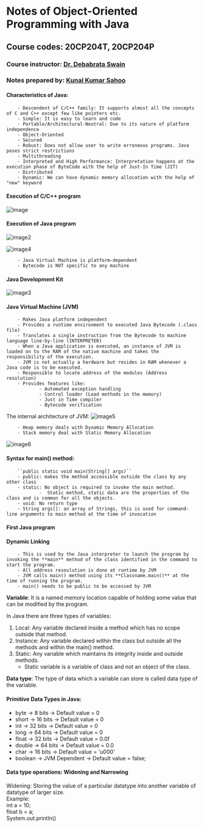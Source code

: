 # Notes of Object-Oriented Programming with Java
## Course codes: 20CP204T, 20CP204P

### Course instructor: [Dr. Debabrata Swain](https://www.linkedin.com/in/dr-debabrata-swain-44980636/)
### Notes prepared by: [Kunal Kumar Sahoo](https://www.linkedin.com/in/kunal-kumar-sahoo/)

#### Characteristics of Java:
        - Descendent of C/C++ family: It supports almost all the concepts of C and C++ except few like pointers etc.
        - Simple: It is easy to learn and code
        - Portable/Architectural-Neutral: Due to its nature of platform independence
        - Object-Oriented
        - Secured
        - Robust: Does not allow user to write erroneous programs. Java poses strict restrictions
        - Multithreading
        - Interpreted and High Performance: Interpretation happens at the execution phase of ByteCode with the help of Just-In Time (JIT)
        - Distributed
        - Dynamic: We can have dynamic memory allocation with the help of "new" keyword

#### Execution of C/C++ program
![Image](http://www.btechsmartclass.com/c_programming/cp_images/program-execution-process.png)

#### Execution of Java program
![image2](http://www.btechsmartclass.com/java/java_images/Execution_of_Java_Program.jpg)

![image4](https://www.softwaretestinghelp.com/wp-content/qa/uploads/2020/02/Flow-of-a-Java-program.png)


        - Java Virtual Machine is platform-dependent
        - Bytecode is NOT specific to any machine

#### Java Development Kit
![image3](https://www.softwaretestinghelp.com/wp-content/qa/uploads/2020/02/All-Java-components-Diagram.png)

#### Java Virtual Machine (JVM)
        - Makes Java platform independent
        - Provides a runtime environment to executed Java Bytecode (.class file)
        - Translates a single instruction from the Bytecode to machine language line-by-line (INTERPRETER)
        - When a Java application is executed, an instance of JVM is loaded on to the RAM of the native machine and takes the responsibility of the execution.
        - JVM is not actually a hardware but resides in RAM whenever a Java code is to be executed.
        - Responsible to locate address of the modules (Address resolution)
        - Provides features like:
                - Automated exception handling
                - Control loader (Load methods in the memory)
                - Just in Time compiler
                - Bytecode verification

The internal architecture of JVM:
![image5](https://www.softwaretestinghelp.com/wp-content/qa/uploads/2020/02/Various-parts-of-a-JVM.png)

        - Heap memory deals with Dynamic Memory Allocation 
        - Stack memory deal with Static Memory Allocation

![image6](https://www.softwaretestinghelp.com/wp-content/qa/uploads/2020/02/Components-of-JDK.png)

#### Syntax for main() method:
        ``public static void main(String[] args)``
        - public: makes the method accessible outside the class by any other class
        - static: No object is required to invoke the main method.
                -  Static method, static data are the properties of the class and is common for all the objects.
        - void: No return type
        - String args[]: an array of Strings, this is used for command-line arguments to main method at the time of invocation

#### First Java program

#### Dynamic Linking
        - This is used by the Java interpreter to launch the program by invoking the **main** method of the class identified in the command to start the program.
        - All address resoulution is done at runtime by JVM
        - JVM calls main() method using its **Classname.main()** at the time of running the program.
        - main() needs to be public to be accessed by JVM

**Variable**: It is a named memory location capable of holding some value that can be modified by the program.

In Java there are three types of variables:
1. Local: Any variable declared inside a method which has no scope outside that method.
2. Instance: Any variable declared within the class but outside all the methods and within the main() method.
3. Static: Any variable which maintains its integrity inside and outside methods.
   - Static variable is a variable of class and not an object of the class.

**Data type**: The type of data which a variable can store is called data type of the variable.

#### Primitive Data Types in Java:
  - byte -> 8 bits -> Default value = 0 
  - short -> 16 bits -> Default value = 0 
  - int -> 32 bits -> Default value = 0
  - long -> 64 bits -> Default value = 0
  - float -> 32 bits -> Default value = 0.0f
  - double -> 64 bits -> Default value = 0.0
  - char -> 16 bits -> Default value = 'u000'
  - boolean -> JVM Dependent -> Default value = false;

#### Data type operations: Widening and Narrowing
Widening: Storing the value of a particular datatype into another variable of datatype of larger size.<br>
Example: <br>
int a = 10; <br>
float b = a; <br>
System.out.println()
